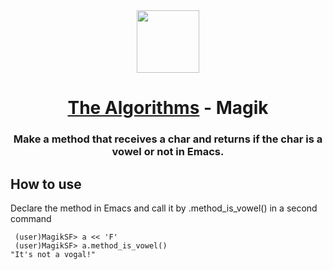 
<div align="center">
<!-- Title: -->
  <a href="https://github.com/Mateus2314/Magik_Smallworld_the_Algorithms">
    <img src="https://siamz.gallerycdn.vsassets.io/extensions/siamz/smallworld-magik/1.5.2/1573561363325/Microsoft.VisualStudio.Services.Icons.Default" height="100">
  </a>
  <h1><a href="https://github.com/Mateus2314/Magik_Smallworld_the_Algorithmshttps://github.com/TheAlgorithms/">The Algorithms</a> - Magik</h1>

  
  
<!-- Short description: -->
  <h3>Make a method that receives a char and returns if the char is a vowel or not in Emacs.</h3>
</div>

## How to use

Declare the method in Emacs and call it by .method_is_vowel() in a second command

```magik
 (user)MagikSF> a << 'F'
 (user)MagikSF> a.method_is_vowel()
"It's not a vogal!"
 ```

<!-- ## Getting Started

Open Source resource for learning object-oriented programming language with Magik on SmallWorld. #Magik_Smallworld_the_Algorithms

Read through our [Contribution Guidelines](CONTRIBUTING.md) before you contribute.

## Community Channels

We're on [Discord](https://discord.gg/c7MnfGFGa6) and [Gitter](https://gitter.im/TheAlgorithms)! Community channels are great for you to ask questions and get help. Please join us!

## List of Algorithms

See our [directory](DIRECTORY.md) for easier navigation and better overview of the project.
-->
